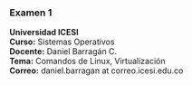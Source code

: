 ### Examen 1
**Universidad ICESI**  
**Curso:** Sistemas Operativos  
**Docente:** Daniel Barragán C.  
**Tema:** Comandos de Linux, Virtualización  
**Correo:** daniel.barragan at correo.icesi.edu.co
